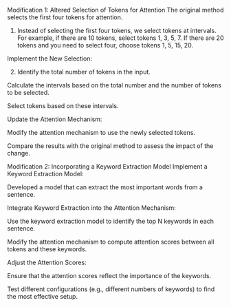 Modification 1: Altered Selection of Tokens for Attention
The original method selects the first four tokens for attention.

1. Instead of selecting the first four tokens, we select tokens at intervals. For example, if there are 10 tokens, select tokens 1, 3, 5, 7. If there are 20 tokens and you need to select four, choose tokens 1, 5, 15, 20.

Implement the New Selection:

2. Identify the total number of tokens in the input.

Calculate the intervals based on the total number and the number of tokens to be selected.

Select tokens based on these intervals.

Update the Attention Mechanism:

Modify the attention mechanism to use the newly selected tokens.


Compare the results with the original method to assess the impact of the change.

Modification 2: Incorporating a Keyword Extraction Model
Implement a Keyword Extraction Model:

Developed a model that can extract the most important words from a sentence.

Integrate Keyword Extraction into the Attention Mechanism:

Use the keyword extraction model to identify the top N keywords in each sentence.

Modify the attention mechanism to compute attention scores between all tokens and these keywords.

Adjust the Attention Scores:

Ensure that the attention scores reflect the importance of the keywords.

Test different configurations (e.g., different numbers of keywords) to find the most effective setup.
